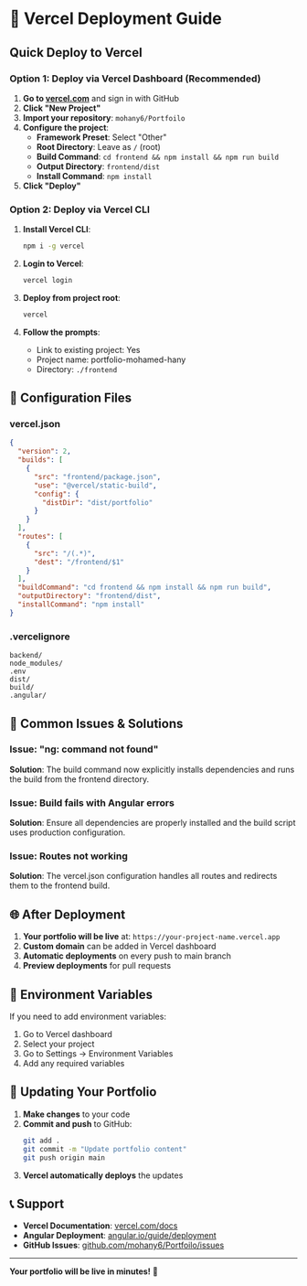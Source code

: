 # 🚀 Vercel Deployment Guide

## Quick Deploy to Vercel

### Option 1: Deploy via Vercel Dashboard (Recommended)

1. **Go to [vercel.com](https://vercel.com)** and sign in with GitHub
2. **Click "New Project"**
3. **Import your repository**: `mohany6/Portfoilo`
4. **Configure the project**:
   - **Framework Preset**: Select "Other"
   - **Root Directory**: Leave as `/` (root)
   - **Build Command**: `cd frontend && npm install && npm run build`
   - **Output Directory**: `frontend/dist`
   - **Install Command**: `npm install`
5. **Click "Deploy"**

### Option 2: Deploy via Vercel CLI

1. **Install Vercel CLI**:
   ```bash
   npm i -g vercel
   ```

2. **Login to Vercel**:
   ```bash
   vercel login
   ```

3. **Deploy from project root**:
   ```bash
   vercel
   ```

4. **Follow the prompts**:
   - Link to existing project: Yes
   - Project name: portfolio-mohamed-hany
   - Directory: `./frontend`

## 🔧 Configuration Files

### vercel.json
```json
{
  "version": 2,
  "builds": [
    {
      "src": "frontend/package.json",
      "use": "@vercel/static-build",
      "config": {
        "distDir": "dist/portfolio"
      }
    }
  ],
  "routes": [
    {
      "src": "/(.*)",
      "dest": "/frontend/$1"
    }
  ],
  "buildCommand": "cd frontend && npm install && npm run build",
  "outputDirectory": "frontend/dist",
  "installCommand": "npm install"
}
```

### .vercelignore
```
backend/
node_modules/
.env
dist/
build/
.angular/
```

## 🚨 Common Issues & Solutions

### Issue: "ng: command not found"
**Solution**: The build command now explicitly installs dependencies and runs the build from the frontend directory.

### Issue: Build fails with Angular errors
**Solution**: Ensure all dependencies are properly installed and the build script uses production configuration.

### Issue: Routes not working
**Solution**: The vercel.json configuration handles all routes and redirects them to the frontend build.

## 🌐 After Deployment

1. **Your portfolio will be live** at: `https://your-project-name.vercel.app`
2. **Custom domain** can be added in Vercel dashboard
3. **Automatic deployments** on every push to main branch
4. **Preview deployments** for pull requests

## 📝 Environment Variables

If you need to add environment variables:
1. Go to Vercel dashboard
2. Select your project
3. Go to Settings → Environment Variables
4. Add any required variables

## 🔄 Updating Your Portfolio

1. **Make changes** to your code
2. **Commit and push** to GitHub:
   ```bash
   git add .
   git commit -m "Update portfolio content"
   git push origin main
   ```
3. **Vercel automatically deploys** the updates

## 📞 Support

- **Vercel Documentation**: [vercel.com/docs](https://vercel.com/docs)
- **Angular Deployment**: [angular.io/guide/deployment](https://angular.io/guide/deployment)
- **GitHub Issues**: [github.com/mohany6/Portfoilo/issues](https://github.com/mohany6/Portfoilo/issues)

---

**Your portfolio will be live in minutes!** 🎉

